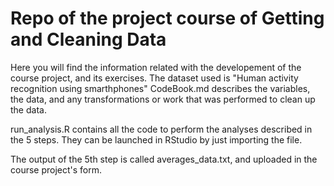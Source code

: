 # Repo of the project course of Getting and Cleaning Data 
 Here you will find the information related with the developement of the course project, and its exercises. The dataset used is
"Human activity recognition using smarthphones"
CodeBook.md describes the variables, the data, and any transformations or work that was performed to clean up the data.

run_analysis.R contains all the code to perform the analyses described in the 5 steps. They can be launched in RStudio by just importing the file.

The output of the 5th step is called averages_data.txt, and uploaded in the course project's form.
